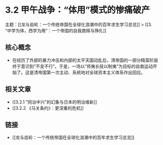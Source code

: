 # 3.2 甲午战争：“体用”模式的惨痛破产

主题：[[龙与齿轮：一个传统帝国在全球化浪潮中的百年求生学习总览]] > [[3. “中学为体，西学为用”：一个帝国的自我救赎与挣扎]]

## 核心概念

- 在经历了外部的暴力冲击和内部的太平天国动乱后，清帝国的一部分精英阶层终于意识到“不变不行”。于是，一场以“师夷长技以制夷”为目标的自救运动开始了。这是清帝国第一次主动、系统地对全球资本主义体系作出回应。

## 相关文章

- [[3.2.1 “同治中兴”的幻象与日本的明治维新]]
- [[3.2.2 《马关条约》：更深重的危机]]

## 链接

- [[龙与齿轮：一个传统帝国在全球化浪潮中的百年求生学习总览]]
